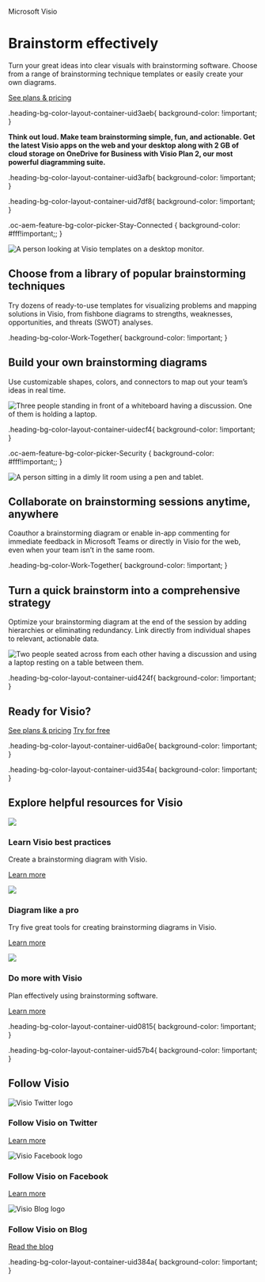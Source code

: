 Microsoft Visio  
  

# Brainstorm effectively

  
Turn your great ideas into clear visuals with brainstorming software. Choose from a range of brainstorming technique templates or easily create your own diagrams.  

[See plans & pricing](https://www.microsoft.com/en-us/microsoft-365/visio/microsoft-visio-plans-and-pricing-compare-visio-options?tab=tabs-1)

.heading-bg-color-layout-container-uid3aeb{ background-color: !important; }

**Think out loud. Make team brainstorming simple, fun, and actionable. Get the latest Visio apps on the web and your desktop along with 2 GB of cloud storage on OneDrive for Business with Visio Plan 2, our most powerful diagramming suite.**

.heading-bg-color-layout-container-uid3afb{ background-color: !important; }

.heading-bg-color-layout-container-uid7df8{ background-color: !important; }

.oc-aem-feature-bg-color-picker-Stay-Connected { background-color: #fff!important;; }

 ![A person looking at Visio templates on a desktop monitor.](https://cdn-dynmedia-1.microsoft.com/is/image/microsoftcorp/storyblade01_RE4hJ2f?resMode=sharp2&op_usm=1.5,0.65,15,0&wid=827&hei=672&qlt=100&fmt=png-alpha&fit=constrain)

## Choose from a library of popular brainstorming techniques

Try dozens of ready-to-use templates for visualizing problems and mapping solutions in Visio, from fishbone diagrams to strengths, weaknesses, opportunities, and threats (SWOT) analyses.

.heading-bg-color-Work-Together{ background-color: !important; }

## Build your own brainstorming diagrams

Use customizable shapes, colors, and connectors to map out your team’s ideas in real time.

![Three people standing in front of a whiteboard having a discussion. One of them is holding a laptop.](https://cdn-dynmedia-1.microsoft.com/is/image/microsoftcorp/Storyblade02_RE4hJ2K?resMode=sharp2&op_usm=1.5,0.65,15,0&wid=1700&hei=964&qlt=100&fmt=png-alpha&fit=constrain)

.heading-bg-color-layout-container-uidecf4{ background-color: !important; }

.oc-aem-feature-bg-color-picker-Security { background-color: #fff!important;; }

![A person sitting in a dimly lit room using a pen and tablet.](https://cdn-dynmedia-1.microsoft.com/is/image/microsoftcorp/Storyblade03_RE4hR0Z?resMode=sharp2&op_usm=1.5,0.65,15,0&wid=960&hei=600&qlt=100&fmt=png-alpha&fit=constrain)

## Collaborate on brainstorming sessions anytime, anywhere

Coauthor a brainstorming diagram or enable in-app commenting for immediate feedback in Microsoft Teams or directly in Visio for the web, even when your team isn’t in the same room.

.heading-bg-color-Work-Together{ background-color: !important; }

## Turn a quick brainstorm into a comprehensive strategy

Optimize your brainstorming diagram at the end of the session by adding hierarchies or eliminating redundancy. Link directly from individual shapes to relevant, actionable data.

![Two people seated across from each other having a discussion and using a laptop resting on a table between them.](https://cdn-dynmedia-1.microsoft.com/is/image/microsoftcorp/Storyblade04_RE4tt4s?resMode=sharp2&op_usm=1.5,0.65,15,0&wid=710&hei=403&qlt=100&fmt=png-alpha&fit=constrain)

.heading-bg-color-layout-container-uid424f{ background-color: !important; }

## Ready for Visio?

[See plans & pricing](https://www.microsoft.com/en-us/microsoft-365/visio/microsoft-visio-plans-and-pricing-compare-visio-options) [Try for free](https://go.microsoft.com/fwlink/p/?LinkID=403841&clcid=0x409&culture=en-us&country=us)

.heading-bg-color-layout-container-uid6a0e{ background-color: !important; }

.heading-bg-color-layout-container-uid354a{ background-color: !important; }

## Explore helpful resources for Visio

![](https://cdn-dynmedia-1.microsoft.com/is/image/microsoftcorp/icon_01_RE4i6rg?resMode=sharp2&op_usm=1.5,0.65,15,0&wid=48&qlt=100&fit=constrain)

### Learn Visio best practices

Create a brainstorming diagram with Visio.

[Learn more](https://go.microsoft.com/fwlink/?linkid=2112393&clcid=0x409&culture=en-us&country=us)

![](https://cdn-dynmedia-1.microsoft.com/is/image/microsoftcorp/icon_02_RE4ibDS?resMode=sharp2&op_usm=1.5,0.65,15,0&wid=48&qlt=100&fit=constrain)

### Diagram like a pro

Try five great tools for creating brainstorming diagrams in Visio.

[Learn more](https://go.microsoft.com/fwlink/p/?LinkID=2112394&clcid=0x409&culture=en-us&country=us)

![](https://cdn-dynmedia-1.microsoft.com/is/image/microsoftcorp/icon_03_RE4i1eG?resMode=sharp2&op_usm=1.5,0.65,15,0&wid=48&qlt=100&fit=constrain)

### Do more with Visio

Plan effectively using brainstorming software.

[Learn more](https://go.microsoft.com/fwlink/?linkid=2115311&clcid=0x409&culture=en-us&country=us)

.heading-bg-color-layout-container-uid0815{ background-color: !important; }

.heading-bg-color-layout-container-uid57b4{ background-color: !important; }

## Follow Visio

![Visio Twitter logo](https://cdn-dynmedia-1.microsoft.com/is/image/microsoftcorp/Icon_Twitter_40x40-_0_RE4jZWN?resMode=sharp2&op_usm=1.5,0.65,15,0&wid=48&qlt=100&fit=constrain)

### Follow Visio on Twitter

[Learn more](https://go.microsoft.com/fwlink/p/?LinkID=507489&clcid=0x409&culture=en-us&country=us)

![Visio Facebook logo](https://cdn-dynmedia-1.microsoft.com/is/image/microsoftcorp/socialmediafootericon_3_RE4igQt?resMode=sharp2&op_usm=1.5,0.65,15,0&wid=48&qlt=100&fit=constrain)

### Follow Visio on Facebook

[Learn more](https://go.microsoft.com/fwlink/p/?LinkID=507490&clcid=0x409&culture=en-us&country=us)

![Visio Blog logo](https://cdn-dynmedia-1.microsoft.com/is/image/microsoftcorp/socialmediafootericon_4_RE4i92I?resMode=sharp2&op_usm=1.5,0.65,15,0&wid=48&qlt=100&fit=constrain)

### Follow Visio on Blog

[Read the blog](https://go.microsoft.com/fwlink/p/?LinkID=507487&clcid=0x409&culture=en-us&country=us)

.heading-bg-color-layout-container-uid384a{ background-color: !important; }